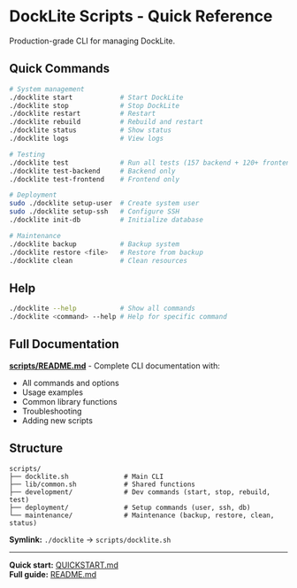 # DockLite Scripts - Quick Reference

Production-grade CLI for managing DockLite.

## Quick Commands

```bash
# System management
./docklite start            # Start DockLite
./docklite stop             # Stop DockLite
./docklite restart          # Restart
./docklite rebuild          # Rebuild and restart
./docklite status           # Show status
./docklite logs             # View logs

# Testing
./docklite test             # Run all tests (157 backend + 120+ frontend)
./docklite test-backend     # Backend only
./docklite test-frontend    # Frontend only

# Deployment
sudo ./docklite setup-user  # Create system user
sudo ./docklite setup-ssh   # Configure SSH
./docklite init-db          # Initialize database

# Maintenance
./docklite backup           # Backup system
./docklite restore <file>   # Restore from backup
./docklite clean            # Clean resources
```

## Help

```bash
./docklite --help           # Show all commands
./docklite <command> --help # Help for specific command
```

## Full Documentation

**[scripts/README.md](mdc:scripts/README.md)** - Complete CLI documentation with:
- All commands and options
- Usage examples
- Common library functions
- Troubleshooting
- Adding new scripts

## Structure

```
scripts/
├── docklite.sh              # Main CLI
├── lib/common.sh            # Shared functions
├── development/             # Dev commands (start, stop, rebuild, test)
├── deployment/              # Setup commands (user, ssh, db)
└── maintenance/             # Maintenance (backup, restore, clean, status)
```

**Symlink:** `./docklite` → `scripts/docklite.sh`

---

**Quick start:** [QUICKSTART.md](mdc:QUICKSTART.md)  
**Full guide:** [README.md](mdc:README.md)

